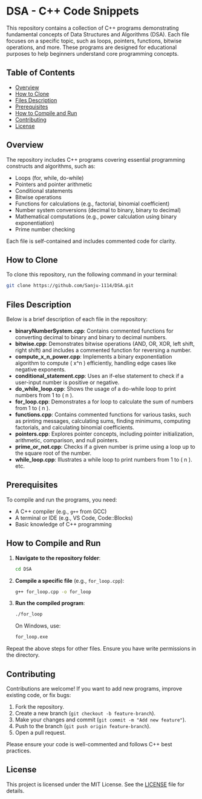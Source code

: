 # DSA - C++ Code Snippets

This repository contains a collection of C++ programs demonstrating fundamental concepts of Data Structures and Algorithms (DSA). Each file focuses on a specific topic, such as loops, pointers, functions, bitwise operations, and more. These programs are designed for educational purposes to help beginners understand core programming concepts.


## Table of Contents
- [Overview](#overview)
- [How to Clone](#how-to-clone)
- [Files Description](#files-description)
- [Prerequisites](#prerequisites)
- [How to Compile and Run](#how-to-compile-and-run)
- [Contributing](#contributing)
- [License](#license)


## Overview
The repository includes C++ programs covering essential programming constructs and algorithms, such as:
- Loops (for, while, do-while)
- Pointers and pointer arithmetic
- Conditional statements
- Bitwise operations
- Functions for calculations (e.g., factorial, binomial coefficient)
- Number system conversions (decimal to binary, binary to decimal)
- Mathematical computations (e.g., power calculation using binary exponentiation)
- Prime number checking

Each file is self-contained and includes commented code for clarity.

## How to Clone
To clone this repository, run the following command in your terminal:
```bash
git clone https://github.com/Sanju-1114/DSA.git
```

## Files Description
Below is a brief description of each file in the repository:

- **binaryNumberSystem.cpp**: Contains commented functions for converting decimal to binary and binary to decimal numbers.
- **bitwise.cpp**: Demonstrates bitwise operations (AND, OR, XOR, left shift, right shift) and includes a commented function for reversing a number.
- **compute_x_n_power.cpp**: Implements a binary exponentiation algorithm to compute \( x^n \) efficiently, handling edge cases like negative exponents.
- **conditional_statement.cpp**: Uses an if-else statement to check if a user-input number is positive or negative.
- **do_while_loop.cpp**: Shows the usage of a do-while loop to print numbers from 1 to \( n \).
- **for_loop.cpp**: Demonstrates a for loop to calculate the sum of numbers from 1 to \( n \).
- **functions.cpp**: Contains commented functions for various tasks, such as printing messages, calculating sums, finding minimums, computing factorials, and calculating binomial coefficients.
- **pointers.cpp**: Explores pointer concepts, including pointer initialization, arithmetic, comparison, and null pointers.
- **prime_or_not.cpp**: Checks if a given number is prime using a loop up to the square root of the number.
- **while_loop.cpp**: Illustrates a while loop to print numbers from 1 to \( n \).   etc.


## Prerequisites
To compile and run the programs, you need:
- A C++ compiler (e.g., `g++` from GCC)
- A terminal or IDE (e.g., VS Code, Code::Blocks)
- Basic knowledge of C++ programming


## How to Compile and Run
1. **Navigate to the repository folder**:
   ```bash
   cd DSA
   ```
2. **Compile a specific file** (e.g., `for_loop.cpp`):
   ```bash
   g++ for_loop.cpp -o for_loop
   ```
3. **Run the compiled program**:
   ```bash
   ./for_loop
   ```
   On Windows, use:
   ```bash
   for_loop.exe
   ```

Repeat the above steps for other files. Ensure you have write permissions in the directory.

## Contributing
Contributions are welcome! If you want to add new programs, improve existing code, or fix bugs:
1. Fork the repository.
2. Create a new branch (`git checkout -b feature-branch`).
3. Make your changes and commit (`git commit -m "Add new feature"`).
4. Push to the branch (`git push origin feature-branch`).
5. Open a pull request.


Please ensure your code is well-commented and follows C++ best practices.

## License
This project is licensed under the MIT License. See the [LICENSE](LICENSE) file for details.